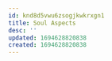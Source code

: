 ```yaml
---
id: knd8d5vwu6zsogjkwkrxgn1
title: Soul Aspects
desc: ''
updated: 1694628820838
created: 1694628820838
---
```


